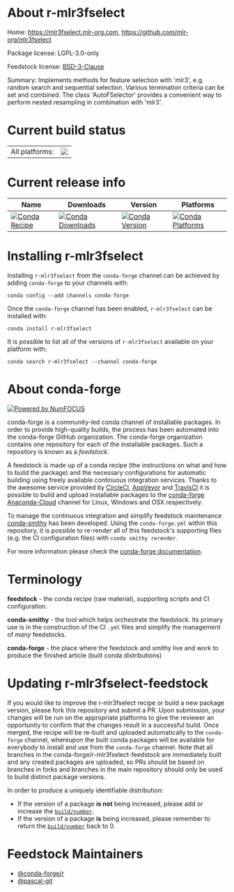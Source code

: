 About r-mlr3fselect
===================

Home: https://mlr3fselect.mlr-org.com, https://github.com/mlr-org/mlr3fselect

Package license: LGPL-3.0-only

Feedstock license: [BSD-3-Clause](https://github.com/conda-forge/r-mlr3fselect-feedstock/blob/master/LICENSE.txt)

Summary: Implements methods for feature selection with 'mlr3', e.g.  random search and sequential selection. Various termination criteria can be set and combined. The class 'AutoFSelector' provides a convenient way to perform nested resampling in combination with 'mlr3'.

Current build status
====================


<table><tr><td>All platforms:</td>
    <td>
      <a href="https://dev.azure.com/conda-forge/feedstock-builds/_build/latest?definitionId=11745&branchName=master">
        <img src="https://dev.azure.com/conda-forge/feedstock-builds/_apis/build/status/r-mlr3fselect-feedstock?branchName=master">
      </a>
    </td>
  </tr>
</table>

Current release info
====================

| Name | Downloads | Version | Platforms |
| --- | --- | --- | --- |
| [![Conda Recipe](https://img.shields.io/badge/recipe-r--mlr3fselect-green.svg)](https://anaconda.org/conda-forge/r-mlr3fselect) | [![Conda Downloads](https://img.shields.io/conda/dn/conda-forge/r-mlr3fselect.svg)](https://anaconda.org/conda-forge/r-mlr3fselect) | [![Conda Version](https://img.shields.io/conda/vn/conda-forge/r-mlr3fselect.svg)](https://anaconda.org/conda-forge/r-mlr3fselect) | [![Conda Platforms](https://img.shields.io/conda/pn/conda-forge/r-mlr3fselect.svg)](https://anaconda.org/conda-forge/r-mlr3fselect) |

Installing r-mlr3fselect
========================

Installing `r-mlr3fselect` from the `conda-forge` channel can be achieved by adding `conda-forge` to your channels with:

```
conda config --add channels conda-forge
```

Once the `conda-forge` channel has been enabled, `r-mlr3fselect` can be installed with:

```
conda install r-mlr3fselect
```

It is possible to list all of the versions of `r-mlr3fselect` available on your platform with:

```
conda search r-mlr3fselect --channel conda-forge
```


About conda-forge
=================

[![Powered by NumFOCUS](https://img.shields.io/badge/powered%20by-NumFOCUS-orange.svg?style=flat&colorA=E1523D&colorB=007D8A)](http://numfocus.org)

conda-forge is a community-led conda channel of installable packages.
In order to provide high-quality builds, the process has been automated into the
conda-forge GitHub organization. The conda-forge organization contains one repository
for each of the installable packages. Such a repository is known as a *feedstock*.

A feedstock is made up of a conda recipe (the instructions on what and how to build
the package) and the necessary configurations for automatic building using freely
available continuous integration services. Thanks to the awesome service provided by
[CircleCI](https://circleci.com/), [AppVeyor](https://www.appveyor.com/)
and [TravisCI](https://travis-ci.com/) it is possible to build and upload installable
packages to the [conda-forge](https://anaconda.org/conda-forge)
[Anaconda-Cloud](https://anaconda.org/) channel for Linux, Windows and OSX respectively.

To manage the continuous integration and simplify feedstock maintenance
[conda-smithy](https://github.com/conda-forge/conda-smithy) has been developed.
Using the ``conda-forge.yml`` within this repository, it is possible to re-render all of
this feedstock's supporting files (e.g. the CI configuration files) with ``conda smithy rerender``.

For more information please check the [conda-forge documentation](https://conda-forge.org/docs/).

Terminology
===========

**feedstock** - the conda recipe (raw material), supporting scripts and CI configuration.

**conda-smithy** - the tool which helps orchestrate the feedstock.
                   Its primary use is in the construction of the CI ``.yml`` files
                   and simplify the management of *many* feedstocks.

**conda-forge** - the place where the feedstock and smithy live and work to
                  produce the finished article (built conda distributions)


Updating r-mlr3fselect-feedstock
================================

If you would like to improve the r-mlr3fselect recipe or build a new
package version, please fork this repository and submit a PR. Upon submission,
your changes will be run on the appropriate platforms to give the reviewer an
opportunity to confirm that the changes result in a successful build. Once
merged, the recipe will be re-built and uploaded automatically to the
`conda-forge` channel, whereupon the built conda packages will be available for
everybody to install and use from the `conda-forge` channel.
Note that all branches in the conda-forge/r-mlr3fselect-feedstock are
immediately built and any created packages are uploaded, so PRs should be based
on branches in forks and branches in the main repository should only be used to
build distinct package versions.

In order to produce a uniquely identifiable distribution:
 * If the version of a package **is not** being increased, please add or increase
   the [``build/number``](https://conda.io/docs/user-guide/tasks/build-packages/define-metadata.html#build-number-and-string).
 * If the version of a package **is** being increased, please remember to return
   the [``build/number``](https://conda.io/docs/user-guide/tasks/build-packages/define-metadata.html#build-number-and-string)
   back to 0.

Feedstock Maintainers
=====================

* [@conda-forge/r](https://github.com/conda-forge/r/)
* [@pascal-git](https://github.com/pascal-git/)

